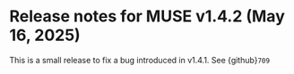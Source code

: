 # Release notes for MUSE v1.4.2 (May 16, 2025)

This is a small release to fix a bug introduced in v1.4.1. See {github}`709`
